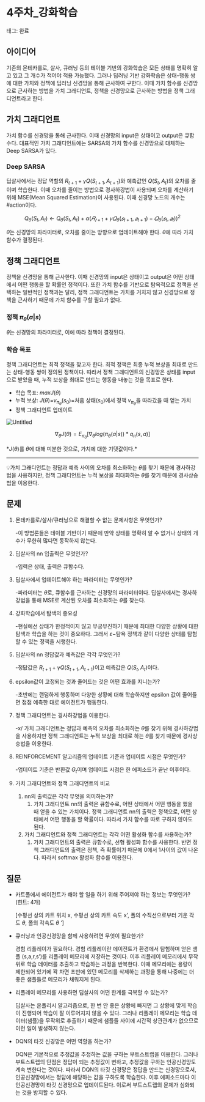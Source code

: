 # 4주차_강화학습

태그: 완료

## 아이디어

기존의 몬테카를로, 살사, 큐러닝 등의 테이블 기반의 강화학습은 모든 상태를 명확히 알고 있고 그 개수가 적어야 적용 가능했다. 그러나 딥러닝 기반 강화학습은 상태-행동 쌍에 대한 가치와 정책에 딥러닝 신경망을 통해 근사하여 구한다. 이때 가치 함수를 신경망으로 근사하는 방법을 가치 그래디언트, 정책을 신경망으로 근사하는 방법을 정책 그래디언트라고 한다. 

## 가치 그래디언트

가치 함수를 신경망을 통해 근사한다. 이때 신경망의 input은 상태이고 output은 큐함수다. 대표적인 가치 그래디언트에는 SARSA의 가치 함수를 신경망으로 대체하는 Deep SARSA가 있다. 

### Deep SARSA

딥살사에서는 정답 역할의 $R_{t+1}+\gamma Q(S_{t+1},A_{t+1})$와 예측값인 $Q(S_{t}, A_{t})$의 오차를 줄이며 학습한다. 이때 오차를 줄이는 방법으로 경사하강법이 사용되며 오차를 계산하기 위해 MSE(Mean Squared Estimation)이 사용된다. 이때 신경망 노드의 개수는 #action이다. 

$$
Q_{\theta}(S_t,A_t) ← Q_{\theta}(S_t,A_t)  + \alpha (𝑅_{𝑡+1} + 𝛾𝑄_{\theta}(𝑠_{t+1},𝑎_{t+1}) − 𝑄_{\theta}(𝑠_t,𝑎_t))^2
$$

$\theta$는 신경망의 파라미터로, 오차를 줄이는 방향으로 업데이트해야 한다. $\theta$에 따라 가치 함수가 결정된다. 

## 정책 그래디언트

정책을 신경망을 통해 근사한다. 이때 신경망의 input은 상태이고 output은 어떤 상태에서 어떤 행동을 할 확률인 정책이다. 또한 가치 함수를 기반으로 탐욕적으로 정책을 선택하는 일반적인 정책과는 달리, 정책 그래디언트는 가치를 거치지 않고 신경망으로 정책을 근사하기 때문에 가치 함수를 구할 필요가 없다. 

### 정책 $\pi_{\theta}(a|s)$

$\theta$는 신경망의 파라미터로, 이에 따라 정책이 결정된다. 

### 학습 목표

정책 그래디언트는 최적 정책을 찾고자 한다. 최적 정책은 최종 누적 보상을 최대로 만드는 상태-행동 쌍이 정의된 정책이다. 따라서 정책 그래디언트의 신경망은 상태를 input으로 받았을 때, 누적 보상을 최대로 만드는 행동을 내놓는 것을 목표로 한다.  

- 학습 목표: $maxJ(\theta)$
- 누적 보상: $J(\theta)$=$v_{\pi_{\theta}}(s_{0})$=처음 상태$(s_{0})$에서 정책 $v_{\pi_{\theta}}$을 따라갔을 때 얻는 가치
- 정책 그래디언트 업데이트

![Untitled](https://github.com/user-attachments/assets/2d1be7e6-066f-45b9-aff1-d2cfe449b4af)

$$
∇_{\theta}J(\theta) = E_{\pi_{\theta}}[∇_{\theta}log(\pi_{\theta}(a|s))*q_{\pi}(s,a)]
$$

$*J(\theta)$를 $\theta$에 대해 미분한 것으로, 가치에 대한 기댓값이다.* 

---

💡가치 그래디언트는 정답과 예측 사이의 오차를 최소화하는 $\theta$를 찾기 때문에 경사하강법을 사용하지만, 정책 그래디언트는 누적 보상을 최대화하는 $\theta$를 찾기 때문에 경사상승법을 이용한다. 

## 문제

1. 몬테카를로/살사/큐러닝으로 해결할 수 없는 문제사항은 무엇인가?
    
    -이 방법론들은 테이블 기반이기 때문에 만약 상태를 명확히 알 수 없거나 상태의 개수가 무한히 많다면 동작하지 않는다. 
    
2. 딥살사의 nn 입출력은 무엇인가?
    
    -입력은 상태, 출력은 큐함수다. 
    
3. 딥살사에서 업데이트해야 하는 파라미터는 무엇인가?
    
    -파라미터는 $\theta$로, 큐함수를 근사하는 신경망의 파라미터이다. 딥살사에서는 경사하강법을 통해 MSE로 계산된 오차를 최소화하는 $\theta$를 찾는다. 
    
4. 강화학습에서 탐색의 중요성
    
    -현실에선 상태가 한정적이지 않고 무궁무진하기 때문에 최대한 다양한 상황에 대한 탐색과 학습을 하는 것이 중요하다. 그래서 $\varepsilon-$탐욕 정책과 같이 다양한 상태를 탐험할 수 있는 정책을 시행한다. 
    
5. 딥살사의 nn 정답값과 예측값은 각각 무엇인가?
    
    -정닶값은 $R_{t+1}+\gamma Q(S_{t+1}, A_{t+1})$이고 예측값은 $Q(S_{t}, A_{t})$이다. 
    
6. epsilon값이 고정되는 것과 줄어드는 것은 어떤 효과를 지니는가?
    
    -초반에는 랜덤하게 행동하며 다양한 상황에 대해 학습하지만 epsilon 값이 줄어들면 점점 예측한 대로 에이전트가 행동한다. 
    
7. 정책 그래디언트는 경사하강법을 이용한다.
    
    -x/ 가치 그래디언트는 정답과 예측의 오차를 최소화하는 $\theta$를 찾기 위해 경사하강법을 사용하지만 정책 그래디언트는 누적 보상을 최대로 하는 $\theta$를 찾기 때문에 경사상승법을 이용한다. 
    
8. REINFORCEMENT 알고리즘의 업데이트 기준과 업데이트 시점은 무엇인가?
    
    -업데이트 기준은 반환값 $G_{t}$이며 업데이트 시점은 한 에피소드가 끝난 이후이다. 
    
9. 가치 그래디언트와 정책 그래디언트의 비교
    1. nn의 출력값은 각각 무엇을 의미하는가?
        1. 가치 그래디언트 nn의 출력은 큐함수로, 어떤 상태에서 어떤 행동을 했을 때 얻을 수 있는 가치이다. 정책 그래디언트 nn의 출력은 정책으로, 어떤 상태에서 어떤 행동을 할 확률이다. 따라서 가치 함수를 따로 구하지 않아도 된다. 
    2. 가치 그래디언트와 정책 그래디언트는 각각 어떤 활성화 함수를 사용하는가?
        1. 가치 그래디언트의 출력은 큐함수로, 선형 활성화 함수를 사용한다. 반면 정책 그래디언트의 출력은 정책, 즉 확률이기 때문에 0에서 1사이의 값이 나온다. 따라서 softmax 활성화 함수를 이용한다. 

## 질문

- 카트폴에서 에이전트가 해야 할 일을 하기 위해 주어져야 하는 정보는 무엇인가? (힌트: 4개)
    
    [수평선 상의 카트 위치 x, 수평선 상의 카트 속도 x’, 폴의 수직선으로부터 기운 각도 $\theta$, 폴의 각속도 $\theta$ ‘]
    
- 큐러닝과 인공신경망을 함께 사용하려면 무엇이 필요한가?
    
    경험 리플레이가 필요하다. 경험 리플레이란 에이전트가 환경에서 탐험하며 얻은 샘플 (s,a,r,s’)를 리플레이 메모리에 저장하는 것이다. 이후 리플레이 메모리에서 무작위로 학습 데이터를 추출하고 학습하는 과정을 반복한다. 이때 메모리에는 용량이 제한되어 있기에 꽉 차면 초반에 있던 메모리를 삭제하는 과정을 통해 나중에는 더 좋은 샘플들로 메모리가 채워지게 된다. 
    
- 리플레이 메모리를 사용하면 딥살사의 어떤 한계를 극복할 수 있는가?
    
    딥살사는 온폴리시 알고리즘으로, 한 번 안 좋은 상황에 빠지면 그 상황에 맞게 학습이 진행되어 학습이 잘 이루어지지 않을 수 있다. 그러나 리플레이 메모리는 학습 데이터(샘플)을 무작위로 추출하기 때문에 샘플들 사이에 시간적 상관관계가 없으므로 이런 일이 발생하지 않는다. 
    
- DQN의 타깃 신경망은 어떤 역할을 하는가?
    
    DQN은 기본적으로 추정값을 추정하는 값을 구하는 부트스트랩을 이용한다. 그러나 부트스트랩의 단점은 정답이 되는 추정값이 변하고, 추정값을 구하는 인공신경망도 계속 변한다는 것이다. 따라서 DQN의 타깃 신경망은 정답을 만드는 신경망으로서, 인공신경망에서는 정답에 해당하는 값을 구하도록 학습한다. 이후 에피소드마다 이 인공신경망이 타깃 신경망으로 업데이트된다. 이로써 부트스트랩의 문제가 심화되는 것을 방지할 수 있다.
